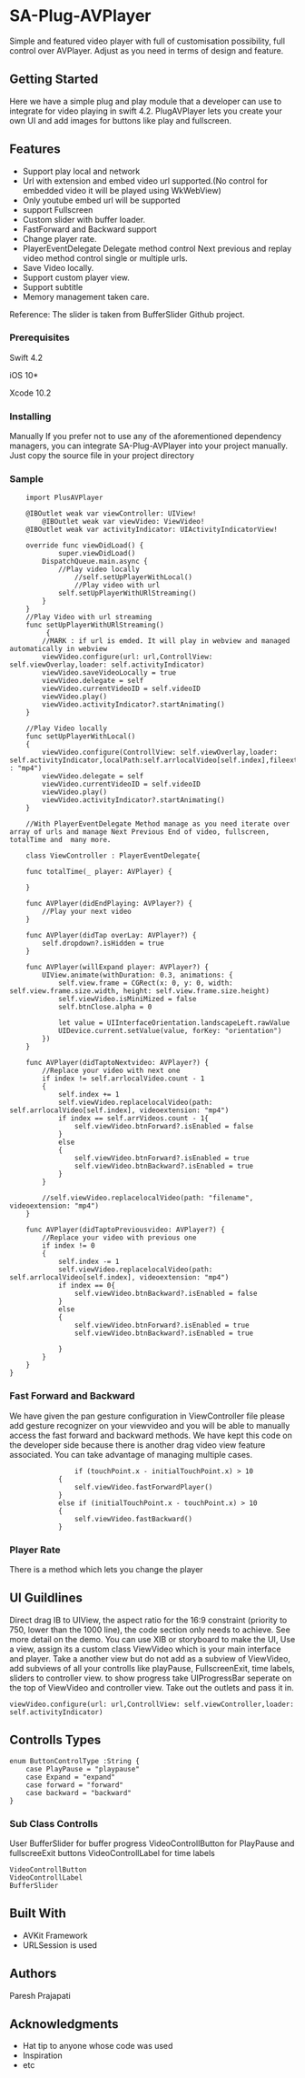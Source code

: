 # SA-Plug-AVPlayer

Simple and featured video player with full of customisation possibility, full control over AVPlayer. Adjust as you need in terms of design and feature.
## Getting Started
Here we have a simple plug and play module that a developer can use to integrate for video playing in swift 4.2. PlugAVPlayer lets you create your own UI and add images for buttons like play and fullscreen.

## Features

* Support play local and network
* Url with extension and embed video url supported.(No control for embedded video it will be played using WkWebView)
* Only youtube embed url will be supported
* support Fullscreen
* Custom slider with buffer loader.
* FastForward and Backward support
* Change player rate.
* PlayerEventDelegate Delegate method control Next previous and replay video method control single or multiple urls.
* Save Video locally.
* Support custom player view.
* Support subtitle
* Memory management taken care.

Reference:
The slider is taken from BufferSlider Github project.

### Prerequisites

Swift 4.2

iOS 10*

Xcode 10.2
### Installing

Manually
If you prefer not to use any of the aforementioned dependency managers, you can integrate SA-Plug-AVPlayer into your project manually. Just copy the source file in your project directory

### Sample

```
	import PlusAVPlayer

 	@IBOutlet weak var viewController: UIView!
    	@IBOutlet weak var viewVideo: ViewVideo!
	@IBOutlet weak var activityIndicator: UIActivityIndicatorView!

	override func viewDidLoad() {
    		super.viewDidLoad()  
 		DispatchQueue.main.async {
	        //Play video locally
        		//self.setUpPlayerWithLocal()
    		    //Play video with url
            self.setUpPlayerWithURlStreaming()
		}
	}
	//Play Video with url streaming
	func setUpPlayerWithURlStreaming()
    	 {
        //MARK : if url is emded. It will play in webview and managed automatically in webview
        viewVideo.configure(url: url,ControllView: self.viewOverlay,loader: self.activityIndicator)
        viewVideo.saveVideoLocally = true
        viewVideo.delegate = self
        viewVideo.currentVideoID = self.videoID
        viewVideo.play()
        viewVideo.activityIndicator?.startAnimating()
    }

	//Play Video locally
	func setUpPlayerWithLocal()
    {
        viewVideo.configure(ControllView: self.viewOverlay,loader: self.activityIndicator,localPath:self.arrlocalVideo[self.index],fileextension : "mp4")
        viewVideo.delegate = self
        viewVideo.currentVideoID = self.videoID
        viewVideo.play()
        viewVideo.activityIndicator?.startAnimating()
    }

	//With PlayerEventDelegate Method manage as you need iterate over array of urls and manage Next Previous End of video, fullscreen, totalTime and  many more.

	class ViewController : PlayerEventDelegate{

    func totalTime(_ player: AVPlayer) {
        
    }
    
    func AVPlayer(didEndPlaying: AVPlayer?) {
        //Play your next video
    }
    
    func AVPlayer(didTap overLay: AVPlayer?) {
        self.dropdown?.isHidden = true
    }
    
    func AVPlayer(willExpand player: AVPlayer?) {
        UIView.animate(withDuration: 0.3, animations: {
            self.view.frame = CGRect(x: 0, y: 0, width: self.view.frame.size.width, height: self.view.frame.size.height)
            self.viewVideo.isMiniMized = false
            self.btnClose.alpha = 0

            let value = UIInterfaceOrientation.landscapeLeft.rawValue
            UIDevice.current.setValue(value, forKey: "orientation")
        })
    }
    
    func AVPlayer(didTaptoNextvideo: AVPlayer?) {
        //Replace your video with next one
        if index != self.arrlocalVideo.count - 1
        {
            self.index += 1
            self.viewVideo.replacelocalVideo(path: self.arrlocalVideo[self.index], videoextension: "mp4")
            if index == self.arrVideos.count - 1{
                self.viewVideo.btnForward?.isEnabled = false
            }
            else
            {
                self.viewVideo.btnForward?.isEnabled = true
                self.viewVideo.btnBackward?.isEnabled = true
            }
        }
        
        //self.viewVideo.replacelocalVideo(path: "filename", videoextension: "mp4")
    }
    
    func AVPlayer(didTaptoPreviousvideo: AVPlayer?) {
        //Replace your video with previous one
        if index != 0
        {
            self.index -= 1
            self.viewVideo.replacelocalVideo(path: self.arrlocalVideo[self.index], videoextension: "mp4")
            if index == 0{
                self.viewVideo.btnBackward?.isEnabled = false
            }
            else
            {
                self.viewVideo.btnForward?.isEnabled = true
                self.viewVideo.btnBackward?.isEnabled = true
                
            }
        }
    }
}
```

### Fast Forward and Backward

We have given the pan gesture configuration in ViewController file please add gesture recognizer on your viewvideo and you will be able to manually access the fast forward  and backward methods.
We have kept this code on the developer side because there is another drag video view feature associated. You can take advantage of managing multiple cases.

```
		        if (touchPoint.x - initialTouchPoint.x) > 10
            {
                self.viewVideo.fastForwardPlayer()
            }
            else if (initialTouchPoint.x - touchPoint.x) > 10
            {
                self.viewVideo.fastBackward()
            }

```
### Player Rate 
There is a method which lets you change the player

## UI Guildlines

Direct drag IB to UIView, the aspect ratio for the 16:9 constraint (priority to 750, lower than the 1000 line), the code section only needs to achieve. See more detail on the demo. You can use XIB or storyboard to make the UI, Use a view, assign its a custom class ViewVideo which is your main interface and player. Take a another view but do not add as a subview of ViewVideo, add subviews of all your controlls like playPause, FullscreenExit, time labels, sliders to controller view. to show progress take UIProgressBar seperate on the top of ViewVideo and controller view. Take out the outlets and pass it in.

```
viewVideo.configure(url: url,ControllView: self.viewController,loader: self.activityIndicator)
```

## Controlls Types 
```
enum ButtonControlType :String {
    case PlayPause = "playpause"
    case Expand = "expand"
    case forward = "forward"
    case backward = "backward"
}
```

### Sub Class Controlls
User BufferSlider for buffer progress
VideoControllButton for PlayPause and fullscreeExit buttons
VideoControllLabel for time labels 
```
VideoControllButton
VideoControllLabel
BufferSlider
```
## Built With

* AVKit Framework
* URLSession is used

## Authors
Paresh Prajapati

## Acknowledgments

* Hat tip to anyone whose code was used
* Inspiration
* etc

